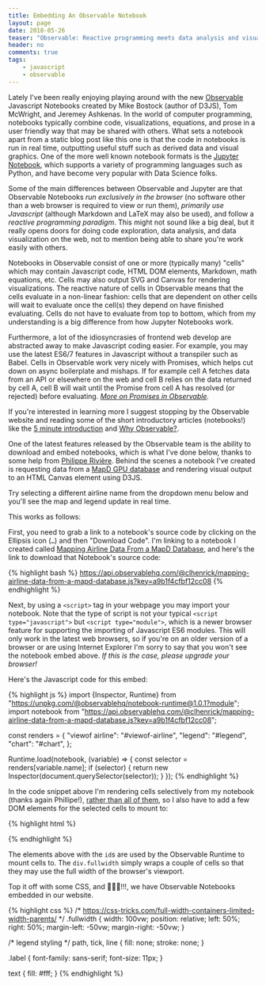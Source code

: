 ```yaml
---
title: Embedding An Observable Notebook
layout: page
date: 2018-05-26
teaser: "Observable: Reactive programming meets data analysis and visualization on the web"
header: no
comments: true
tags:
    - javascript
    - observable
---
```


Lately I've been really enjoying playing around with the new [Observable](https://beta.observablehq.com/) Javascript Notebooks created by Mike Bostock (author of D3JS), Tom McWright, and Jeremey Ashkenas. In the world of computer programming, notebooks typically combine code, visualizations, equations, and prose in a user friendly way that may be shared with others. What sets a notebook apart from a static blog post like this one is that the code in notebooks is run in real time, outputting useful stuff such as derived data and visual graphics. One of the more well known notebook formats is the [Jupyter Notebook](http://jupyter.org/), which supports a variety of programming languages such as Python, and have become very popular with Data Science folks.

Some of the main differences between Observable and Jupyter are that Observable Notebooks _run exclusively in the browser_ (no software other than a web browser is required to view or run them), _primarily use Javascript_ (although Markdown and LaTeX may also be used), and follow a _reactive programming paradigm_. This might not sound like a big deal, but it really opens doors for doing code exploration, data analysis, and data visualization on the web, not to mention being able to share you're work easily with others.

Notebooks in Observable consist of one or more (typically many) "cells" which may contain Javascript code, HTML DOM elements, Markdown, math equations, etc. Cells may also output SVG and Canvas for rendering visualizations. The reactive nature of cells in Observable means that the cells evaluate in a non-linear fashion: cells that are dependent on other cells will wait to evaluate once the cell(s) they depend on have finished evaluating. Cells do not have to evaluate from top to bottom, which from my understanding is a big difference from how Jupyter Notebooks work.

Furthermore, a lot of the idiosyncrasies of frontend web develop are abstracted away to make Javascript coding easier. For example, you may use the latest ES6/7 features in Javascript without a transpiler such as Babel. Cells in Observable work very nicely with Promises, which helps cut down on async boilerplate and mishaps. If for example cell A fetches data from an API or elsewhere on the web and cell B relies on the data returned by cell A, cell B will wait until the Promise from cell A has resolved (or rejected) before evaluating. _[More on Promises in Observable](https://beta.observablehq.com/@mbostock/introduction-to-promises)._

If you're interested in learning more I suggest stopping by the Observable website and reading some of the short introductory articles (notebooks!) like the [5 minute introduction](https://beta.observablehq.com/@mbostock/five-minute-introduction) and [Why Observable?](https://beta.observablehq.com/@mbostock/why-observable).

One of the latest features released by the Observable team is the ability to download and embed notebooks, which is what I've done below, thanks to some help from [Philippe Rivière](https://visionscarto.net/observable-jekyll/explore/2018/05/25/howto.html). Behind the scenes a notebook I've created is requesting data from a [MapD GPU database](https://www.mapd.com) and rendering visual output to an HTML Canvas element using D3JS.

Try selecting a different airline name from the dropdown menu below and you'll see the map and legend update in real time.

<p id="viewof-airline"></p>
<div class="fullwidth">
  <div id="legend"></div>
  <div id="chart"></div>
</div>

This works as follows:

First, you need to grab a link to a notebook's source code by clicking on the Ellipsis icon (`…`) and then "Download Code". I'm linking to a notebook I created called [Mapping Airline Data From a MapD Database](https://beta.observablehq.com/@clhenrick/mapping-airline-data-from-a-mapd-database), and here's the link to download that Notebook's source code:

{% highlight bash %}
https://api.observablehq.com/@clhenrick/mapping-airline-data-from-a-mapd-database.js?key=a9b1f4cfbf12cc08
{% endhighlight %}

Next, by using a `<script>` tag in your webpage you may import your notebook. Note that the type of script is not your typical `<script type="javascript">` but `<script type="module">`, which is a newer browser feature for supporting the importing of Javascript ES6 modules. This will only work in the latest web browsers, so if you're on an older version of a browser or are using Internet Explorer I'm sorry to say that you won't see the notebook embed above. _If this is the case, please upgrade your browser!_

Here's the Javascript code for this embed:

{% highlight js %}
  import {Inspector, Runtime} from "https://unpkg.com/@observablehq/notebook-runtime@1.0.1?module";
  import notebook from "https://api.observablehq.com/@clhenrick/mapping-airline-data-from-a-mapd-database.js?key=a9b1f4cfbf12cc08";

  const renders = {
    "viewof airline": "#viewof-airline",
    "legend": "#legend",
    "chart": "#chart",
  };

  Runtime.load(notebook, (variable) => {
    const selector = renders[variable.name];
    if (selector) {
      return new Inspector(document.querySelector(selector));
    }
  });
{% endhighlight %}

In the code snippet above I'm rendering cells selectively from my notebook (thanks again Phillipe!), [rather than all of them](https://beta.observablehq.com/@jashkenas/downloading-and-embedding-notebooks), so I also have to add a few DOM elements for the selected cells to mount to:

{% highlight html %}
<p id="viewof-airline"></p>
<div class="fullwidth">
  <div id="legend"></div>
  <div id="chart"></div>
</div>
{% endhighlight %}

The elements above with the `id`s are used by the Observable Runtime to mount cells to. The `div.fullwidth` simply wraps a couple of cells so that they may use the full width of the browser's viewport.

Top it off with some CSS, and 🎉🎉🎉!!!, we have Observable Notebooks embedded in our website.

{% highlight css %}
/* https://css-tricks.com/full-width-containers-limited-width-parents/ */
.fullwidth {
  width: 100vw;
  position: relative;
  left: 50%;
  right: 50%;
  margin-left: -50vw;
  margin-right: -50vw;
}

/* legend styling */
path,
tick,
line {
  fill: none;
  stroke: none;
}

.label {
  font-family: sans-serif;
  font-size: 11px;
}

text {
  fill: #fff;
}
{% endhighlight %}

<script type="module">
  import {Inspector, Runtime} from "https://unpkg.com/@observablehq/notebook-runtime@1.0.1?module";
  import notebook from "https://api.observablehq.com/@clhenrick/mapping-airline-data-from-a-mapd-database.js?key=a9b1f4cfbf12cc08";

  const renders = {
    "viewof airline": "#viewof-airline",
    "legend": "#legend",
    "chart": "#chart",
  };

  Runtime.load(notebook, (variable) => {
    const selector = renders[variable.name];
    if (selector) {
      return new Inspector(document.querySelector(selector));
    }
  });
</script>


<style>
  /* https://css-tricks.com/full-width-containers-limited-width-parents/ */
  .fullwidth {
    width: 100vw;
    position: relative;
    left: 50%;
    right: 50%;
    margin-left: -50vw;
    margin-right: -50vw;
  }

  /* legend styling */
  path,
  tick,
  line {
    fill: none;
    stroke: none;
  }

  .label {
    font-family: sans-serif;
    font-size: 16px;
  }

  text {
    fill: #fff;
  }
</style>
